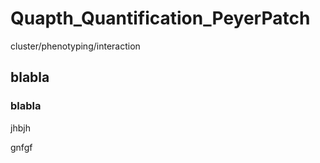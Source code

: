 # Quapth_Quantification_PeyerPatch
cluster/phenotyping/interaction

## blabla  
### blabla
jhbjh


gnfgf
